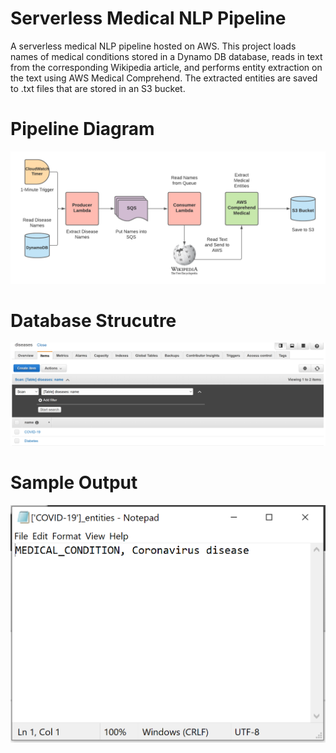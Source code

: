 # Serverless Medical NLP Pipeline
A serverless medical NLP pipeline hosted on AWS. This project loads names of medical conditions stored in a Dynamo DB database, reads in text from the corresponding Wikipedia article, and performs entity extraction on the text using AWS Medical Comprehend. The extracted entities are saved to .txt files that are stored in an S3 bucket.
# Pipeline Diagram
![Serverless Architecture](https://raw.githubusercontent.com/joekrinke15/ServerlessDataEngineering/master/AWSServerlessMedical.png)
# Database Strucutre
![Database Structure](https://raw.githubusercontent.com/joekrinke15/ServerlessDataEngineering/master/DynamoDB.PNG)
# Sample Output
![Sample Entity Output](https://raw.githubusercontent.com/joekrinke15/ServerlessDataEngineering/master/SampleEntity.PNG)
